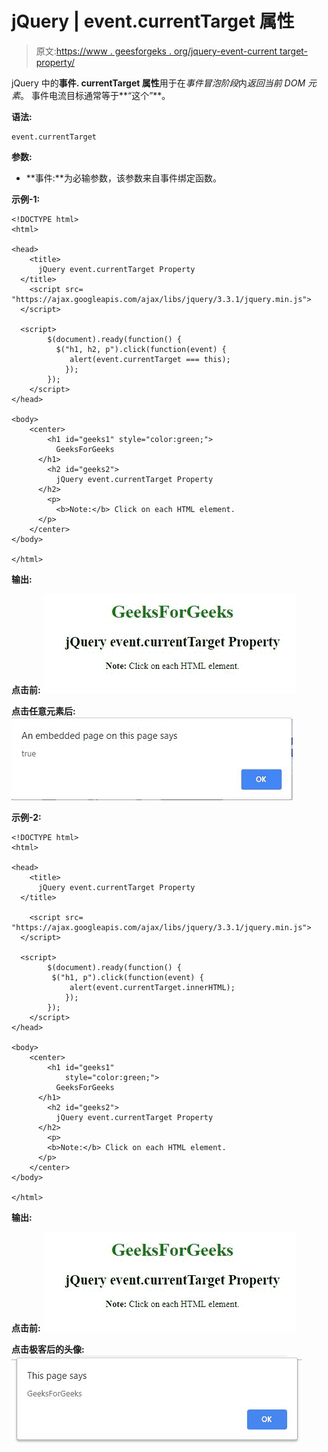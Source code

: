 # jQuery | event.currentTarget 属性

> 原文:[https://www . geesforgeks . org/jquery-event-current target-property/](https://www.geeksforgeeks.org/jquery-event-currenttarget-property/)

jQuery 中的**事件. currentTarget 属性**用于在*事件冒泡阶段*内*返回当前 DOM 元素*。
事件电流目标通常等于**“这个”**。

**语法:**

```
event.currentTarget
```

**参数:**

*   **事件:**为必输参数，该参数来自事件绑定函数。

**示例-1:**

```
<!DOCTYPE html>
<html>

<head>
    <title>
      jQuery event.currentTarget Property
  </title>
    <script src=
"https://ajax.googleapis.com/ajax/libs/jquery/3.3.1/jquery.min.js">
  </script>

  <script>
        $(document).ready(function() {
          $("h1, h2, p").click(function(event) {
             alert(event.currentTarget === this);
            });
        });
    </script>
</head>

<body>
    <center>
        <h1 id="geeks1" style="color:green;">
          GeeksForGeeks
      </h1>
        <h2 id="geeks2">
          jQuery event.currentTarget Property
      </h2>
        <p>
          <b>Note:</b> Click on each HTML element.
      </p>
    </center>
</body>

</html>
```

**输出:**

**点击前:**
![](img/aaa80e4b94fc18f7abc7302f2ae9a864.png)

**点击任意元素后:**
![](img/80b4cb90dc78759e8651fed3740c06eb.png)

**示例-2:**

```
<!DOCTYPE html>
<html>

<head>
    <title>
      jQuery event.currentTarget Property
  </title>

    <script src=
"https://ajax.googleapis.com/ajax/libs/jquery/3.3.1/jquery.min.js">
  </script>

  <script>
        $(document).ready(function() {
         $("h1, p").click(function(event) {
             alert(event.currentTarget.innerHTML);
            });
        });
    </script>
</head>

<body>
    <center>
        <h1 id="geeks1" 
            style="color:green;">
          GeeksForGeeks
      </h1>
        <h2 id="geeks2">
          jQuery event.currentTarget Property
      </h2>
        <p>
        <b>Note:</b> Click on each HTML element.
      </p>
    </center>
</body>

</html>
```

**输出:**

**点击前:**
![](img/aaa80e4b94fc18f7abc7302f2ae9a864.png)

**点击极客后的头像:**
![](img/5c801c82f6f3d5fd4dc4d44ace403434.png)